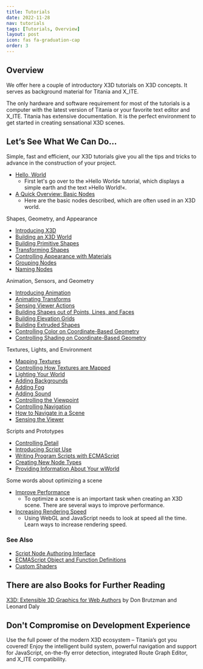 ```yaml
---
title: Tutorials
date: 2022-11-28
nav: tutorials
tags: [Tutorials, Overview]
layout: post
icon: fas fa-graduation-cap
order: 3
---
```

## Overview

We offer here a couple of introductory X3D tutorials on X3D concepts. It serves as background material for Titania and X_ITE.

The only hardware and software requirement for most of the tutorials is a computer with the latest version of Titania or your favorite text editor and X_ITE. Titania has extensive documentation. It is the perfect environment to get started in creating sensational X3D scenes.

## Let’s See What We Can Do…

Simple, fast and efficient, our X3D tutorials give you all the tips and tricks to advance in the construction of your project.

- [Hello, World](hello-world/)
  - First let's go over to the »Hello World« tutorial, which displays a simple earth and the text »Hello World!«.
- [A Quick Overview: Basic Nodes](basic-nodes/)
  - Here are the basic nodes described, which are often used in an X3D world.

Shapes, Geometry, and Appearance

- [Introducing X3D](introducing-x3d/)
- [Building an X3D World](building-a-x3d-world/)
- [Building Primitive Shapes ](building-primitive-shapes/)
- [Transforming Shapes](transforming-shapes/)
- [Controlling Appearance with Materials ](controlling-appearance-with-materials/)
- [Grouping Nodes ](grouping-nodes/)
- [Naming Nodes](naming-nodes/)

Animation, Sensors, and Geometry

- [Introducing Animation](introducing-animation/)
- [Animating Transforms](animating-transforms/)
- [Sensing Viewer Actions](sensing-viewer-actions/)
- [Building Shapes out of Points, Lines, and Faces](building-shapes-out-of-points-lines-and-faces/)
- [Building Elevation Grids](building-elevation-grids/)
- [Building Extruded Shapes](building-extruded-shapes/)
- [Controlling Color on Coordinate-Based Geometry](controlling-color-on-coordinate-based-geometry/)
- [Controlling Shading on Coordinate-Based Geometry](controlling-shading-on-coordinate-based-geometry/)

Textures, Lights, and Environment

- [Mapping Textures](mapping-textures/)
- [Controlling How Textures are Mapped](controlling-how-textures-are-mapped/)
- [Lighting Your World](lighting-your-world/)
- [Adding Backgrounds](adding-backgrounds/)
- [Adding Fog](adding-fog/)
- [Adding Sound](adding-sound/)
- [Controlling the Viewpoint](controlling-the-viewpoint/)
- [Controlling Navigation](controlling-navigation/)
- [How to Navigate in a Scene](how-to-navigate-in-a-scene/)
- [Sensing the Viewer](sensing-the-viewer/)

Scripts and Prototypes

- [Controlling Detail](controlling-detail/)
- [Introducing Script Use](introducing-script-use/)
- [Writing Program Scripts with ECMAScript](writing-program-scripts-with-ecmascript/)
- [Creating New Node Types](creating-new-node-types/)
- [Providing Information About Your wWorld](providing-information-about-your-world/)

Some words about optimizing a scene

- [Improve Performance](improving-performance/)
  - To optimize a scene is an important task when creating an X3D scene. There are several ways to improve performance.
- [Increasing Rendering Speed](increasing-rendering-speed/)
  - Using WebGL and JavaScript needs to look at speed all the time. Learn ways to increase rendering speed.

### See Also

- [Script Node Authoring Interface](../reference/script-node-authoring-interface/)
- [ECMAScript Object and Function Definitions](../reference/ecmascript-object-and-function-definitions/)
- [Custom Shaders](../custom-shaders/)

## There are also Books for Further Reading

[X3D: Extensible 3D Graphics for Web Authors](https://www.amazon.com/gp/product/012088500X?ie=UTF8&tag=x3dext3dgrafo-20&linkCode=as2&camp=1789&creative=9325&creativeASIN=012088500X) by Don Brutzman and Leonard Daly

## Don't Compromise on Development Experience

Use the full power of the modern X3D ecosystem – Titania’s got you covered! Enjoy the intelligent build system, powerful navigation and support for JavaScript, on-the-fly error detection, integrated Route Graph Editor, and X_ITE compatibility.
